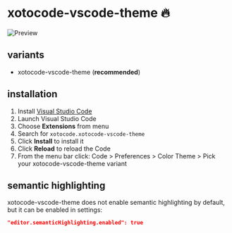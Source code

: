 # xotocode-vscode-theme 🔥

<img src="https://github.com/xotocode/xotocode-vscode-theme/raw/development/preview.png" alt="Preview">

## variants

- xotocode-vscode-theme (**recommended**)

## installation

1.  Install [Visual Studio Code](https://code.visualstudio.com/)
2.  Launch Visual Studio Code
3.  Choose **Extensions** from menu
4.  Search for `xotocode.xotocode-vscode-theme`
5.  Click **Install** to install it
6.  Click **Reload** to reload the Code
7.  From the menu bar click: Code > Preferences > Color Theme > Pick your xotocode-vscode-theme variant

## semantic highlighting

xotocode-vscode-theme does not enable semantic highlighting by default, but it can be enabled in settings:

```json
"editor.semanticHighlighting.enabled": true
```

